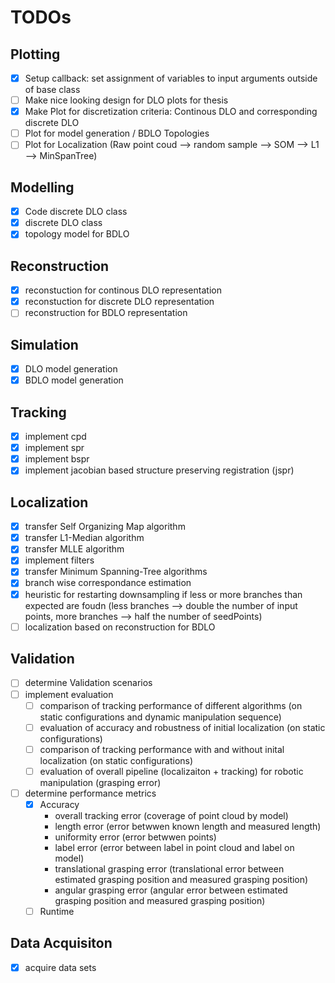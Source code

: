 # TODOs

## Plotting
- [x] Setup callback: set assignment of variables to input arguments outside of base class
- [ ] Make nice looking design for DLO plots for thesis
- [x] Make Plot for discretization criteria: Continous DLO and corresponding discrete DLO
- [ ] Plot for model generation / BDLO Topologies
- [ ] Plot for Localization (Raw point coud --> random sample --> SOM --> L1 --> MinSpanTree)

## Modelling
- [x] Code discrete DLO class
- [x] discrete DLO class
- [x] topology model for BDLO

## Reconstruction
- [x] reconstuction for continous DLO representation
- [x] reconstuction for discrete DLO representation
- [ ] reconstruction for BDLO representation

## Simulation
- [x] DLO model generation
- [x] BDLO model generation

## Tracking
- [x] implement cpd
- [x] implement spr
- [x] implement bspr
- [x] implement jacobian based structure preserving registration (jspr)

## Localization
- [x] transfer Self Organizing Map algorithm
- [x] transfer L1-Median algorithm
- [x] transfer MLLE algorithm
- [x] implement filters
- [x] transfer Minimum Spanning-Tree algorithms
- [x] branch wise correspondance estimation
- [x] heuristic for restarting downsampling if less or more branches than expected are foudn (less branches --> double the number of input points, more branches --> half the number of seedPoints)
- [ ] localization based on reconstruction for BDLO

## Validation
- [ ] determine Validation scenarios
- [ ] implement evaluation 
    - [ ] comparison of tracking performance of different algorithms (on static configurations and dynamic manipulation sequence)
    - [ ] evaluation of accuracy and robustness of initial localization (on static configurations)
    - [ ] comparison of tracking performance with and without inital localization (on static configurations)
    - [ ] evaluation of overall pipeline (localizaiton + tracking) for robotic manipulation (grasping error)

- [ ] determine performance metrics
    - [x] Accuracy
        - overall tracking error (coverage of point cloud by model)
        - length error (error betwwen known length and measured length)
        - uniformity error (error betwwen points)
        - label error (error between label in point cloud and label on model)
        - translational grasping error (translational error between estimated grasping position and measured grasping position)
        - angular grasping error (angular error between estimated grasping position and measured grasping position)
    - [ ] Runtime   

## Data Acquisiton
- [x] acquire data sets